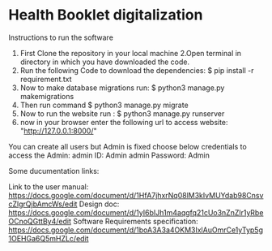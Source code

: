 # Health Booklet digitalization
Instructions to run the software

1. First Clone the repository in your local machine
2.Open terminal in directory in which you have downloaded the code.
3. Run the following Code to download the dependencies:
  $ pip install -r requirement.txt
4. Now to make database migrations run: 
  $ python3 manage.py makemigrations
5. Then run command
  $ python3 manage.py migrate
6. Now to run the website run :
  $ python3 manage.py runserver
7. now in your browser enter the following url to access website:
 "http://127.0.0.1:8000/"

You can create all users but Admin is fixed choose below credentials to access the Admin:
    admin ID: Admin
    admin Password: Admin
   
   Some ducumentation links:
   
   Link to the user manual: https://docs.google.com/document/d/1HfA7jhxrNq08lM3kIvMUYdab98CnsvcZlgrQjbAmcWs/edit
    Design doc: https://docs.google.com/document/d/1yI6bIJh1m4aqgfq21cUo3nZnZlr1yRbeOCnoQGttBy4/edit
   Software Requirements specification: https://docs.google.com/document/d/1boA3A3a4OKM3IxlAuOmrCe1yTyp5g1OEHGa6Q5mHZLc/edit
